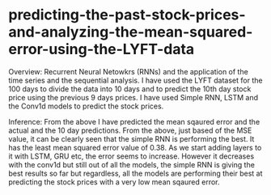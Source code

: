 # predicting-the-past-stock-prices-and-analyzing-the-mean-squared-error-using-the-LYFT-data

Overview:
Recurrent Neural Netowkrs (RNNs) and the application of the time series and the sequential analysis. I have used the LYFT dataset for the 100 days to divide the data into 10 days and to predict the 10th day stock price using the previous 9 days prices. I have used Simple RNN, LSTM and the Conv1d models to predict the stock prices.

Inference:
From the above I have predicted the mean sqaured error and the actual and the 10 day predictions. From the above, just based of the MSE value, it can be clearly seen that the simple RNN is performing the best. It has the least mean squared error value of 0.38. As we start adding layers to it with LSTM, GRU etc, the error seems to increase. However it decreases with the conv1d but still out of all the models, the simple RNN is giving the best results so far but regardless, all the models are performing their best at predicting the stock prices with a very low mean sqaured error.
